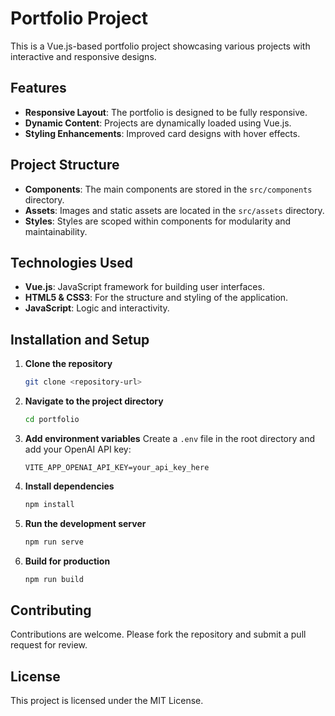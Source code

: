 # Portfolio Project

This is a Vue.js-based portfolio project showcasing various projects with interactive and responsive designs.

## Features

- **Responsive Layout**: The portfolio is designed to be fully responsive.
- **Dynamic Content**: Projects are dynamically loaded using Vue.js.
- **Styling Enhancements**: Improved card designs with hover effects.

## Project Structure

- **Components**: The main components are stored in the `src/components` directory.
- **Assets**: Images and static assets are located in the `src/assets` directory.
- **Styles**: Styles are scoped within components for modularity and maintainability.

## Technologies Used

- **Vue.js**: JavaScript framework for building user interfaces.
- **HTML5 & CSS3**: For the structure and styling of the application.
- **JavaScript**: Logic and interactivity.

## Installation and Setup

1. **Clone the repository**
   ```bash
   git clone <repository-url>
   ```

2. **Navigate to the project directory**
   ```bash
   cd portfolio
   ```
   
3. **Add environment variables**
   Create a `.env` file in the root directory and add your OpenAI API key:
   ```plaintext
   VITE_APP_OPENAI_API_KEY=your_api_key_here
   ```

4. **Install dependencies**
   ```bash
   npm install
   ```

5. **Run the development server**
   ```bash
   npm run serve
   ```

6. **Build for production**
   ```bash
   npm run build
   ```

## Contributing

Contributions are welcome. Please fork the repository and submit a pull request for review.

## License

This project is licensed under the MIT License.
